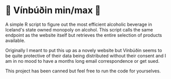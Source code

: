 # :wine_glass: Vínbúðin min/max :wine_glass:
A simple R script to figure out the most efficient alcoholic beverage in Iceland's state owned monopoly on alcohol.
This script calls the same endpoint as the website itself but retrieves the entire selection of products available.

Originally I meant to put this up as a novely website but Vínbúðin seems to be quite protective of their data being distributed without their consent and I am in no mood to have a months long email correspondence or get sued.

This project has been canned but feel free to run the code for yourselves.
